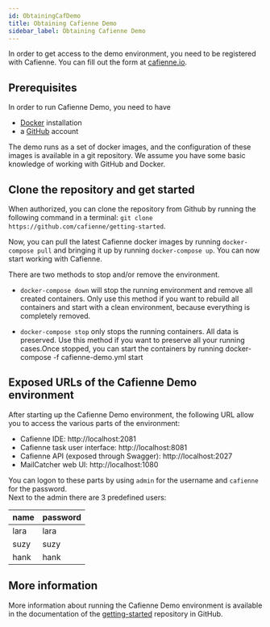 ```yaml
---
id: ObtainingCafDemo
title: Obtaining Cafienne Demo
sidebar_label: Obtaining Cafienne Demo
---
```


In order to get access to the demo environment, you need to be registered with Cafienne. You can fill out the form at [cafienne.io](https://cafienne.io). 

## Prerequisites
In order to run Cafienne Demo, you need to have
- [Docker](https://www.docker.com/) installation
- a [GitHub](https://github.com/join) account

The demo runs as a set of docker images, and the configuration of these images is available in a git repository.
We assume you have some basic knowledge of working with GitHub and Docker.


## Clone the repository and get started
When authorized, you can clone the repository from Github by running the following command in a terminal: `git clone https://github.com/cafienne/getting-started`.

Now, you can pull the latest Cafienne docker images by running `docker-compose pull` and bringing it up by running  `docker-compose up`. You can now start working with Cafienne.

There are  two methods to stop and/or remove the environment.  

* `docker-compose down`   will stop the running environment and remove all created containers. Only use this method if you want to rebuild all containers and start with a clean environment, because everything is completely removed.

* `docker-compose stop`   only stops the running containers. All data is preserved. Use this method if you want to preserve all your running cases.Once stopped, you can start the containers by running docker-compose -f cafienne-demo.yml start 

## Exposed URLs of the Cafienne Demo environment
After starting up the Cafienne Demo environment, the following URL allow you to access the various parts of the environment:

* Cafienne IDE: http://localhost:2081
* Cafienne task user interface: http://localhost:8081
* Cafienne API (exposed through Swagger): http://localhost:2027
* MailCatcher web UI: http://localhost:1080

You can logon to these parts by using `admin` for the username and `cafienne` for the password.
<br/>Next to the admin there are 3 predefined users:

| name | password |
| ---- | -------- |
| lara | lara |
| suzy | suzy |
| hank | hank |


## More information
More information about running the Cafienne Demo environment is available in the documentation of the [getting-started](https://github.com/cafienne/getting-started) repository in GitHub.
